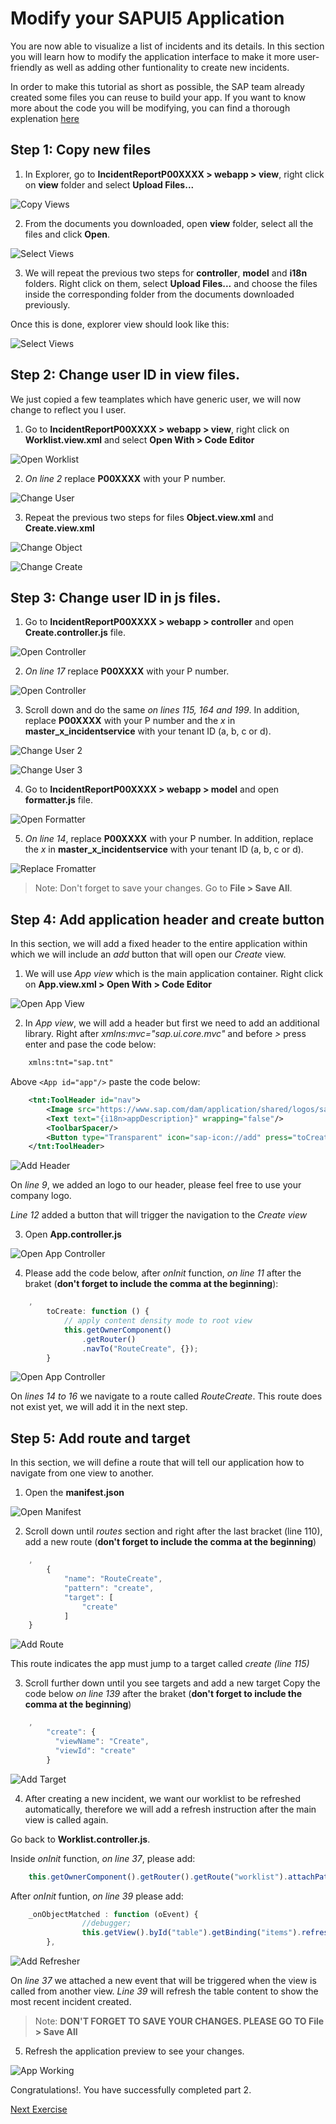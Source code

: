 # Modify your SAPUI5 Application

You are now able to visualize a list of incidents and its details. In this section you will learn how to modify the application interface to make it more user-friendly as well as adding other funtionality to create new incidents.

In order to make this tutorial as short as possible, the SAP team already created some files you can reuse to build your app. If you want to know more about the code you will be modifying, you can find a thorough explenation [here](Code%20explanation%20-%20part%202.md)

## Step 1: Copy new files

1. In Explorer, go to **IncidentReportP00XXXX > webapp > view**, right click on  **view** folder and select **Upload Files...**

![Copy Views](Part2ImagesShort/1.CopyFiles.png)

2. From the documents you downloaded, open **view** folder, select all the files and click **Open**.

![Select Views](Part2ImagesShort/2.selectViews.png)

3. We will repeat the previous two steps for **controller**, **model** and **i18n** folders. Right click on them, select **Upload Files...** and choose the files inside the corresponding folder from the documents downloaded previously.

Once this is done, explorer view should look like this:

![Select Views](Part2ImagesShort/3.ExplorerView.png)

## Step 2: Change user ID in view files.

We just copied a few teamplates which have generic user, we will now change to reflect you I user.

1. Go to **IncidentReportP00XXXX > webapp > view**, right click on **Worklist.view.xml** and select **Open With > Code Editor** 

![Open Worklist](Part2ImagesShort/4.OpenWorklist.png)

2. *On line 2* replace **P00XXXX** with your P number.

![Change User](Part2ImagesShort/5.ChangeUser.png)

3. Repeat the previous two steps for files **Object.view.xml** and **Create.view.xml**

![Change Object](Part2ImagesShort/6.ChangeObject.png)

![Change Create](Part2ImagesShort/7.ChangeCreate.png)

## Step 3: Change user ID in js files.

1. Go to **IncidentReportP00XXXX > webapp > controller** and open **Create.controller.js** file.

![Open Controller](Part2ImagesShort/8.OpenController.png)

2. *On line 17* replace **P00XXXX** with your P number.

![Open Controller](Part2ImagesShort/9.ChangeUser.png)

3. Scroll down and do the same *on lines 115, 164 and 199*. In addition, replace **P00XXXX** with your P number and the *x* in **master_x_incidentservice** with your tenant ID (a, b, c or d).

![Change User 2](Part2ImagesShort/10.ChangeUserCreate2.png)

![Change User 3](Part2ImagesShort/11.ChangeUserCreate3.png)

4. Go to **IncidentReportP00XXXX > webapp > model** and open **formatter.js** file.

![Open Formatter](Part2ImagesShort/12.OpenFormatter.png)

5. *On line 14*, replace **P00XXXX** with your P number. In addition, replace the *x* in **master_x_incidentservice** with your tenant ID (a, b, c or d).

![Replace Fromatter](Part2ImagesShort/13.ReplaceFormatter.png)

> Note: Don't forget to save your changes. Go to **File > Save All**.

## Step 4: Add application header and create button

In this section, we will add a fixed header to the entire application within which we will include an _add_ button that will open our _Create_ view.

1. We will use _App view_ which is the main application container. Right click on **App.view.xml > Open With > Code Editor** 

![Open App View](Part2Images/CreateView/18.OpenAppView.png)

2. In _App view_, we will add a header but first we need to add an additional library. Right after *xmlns:mvc="sap.ui.core.mvc"* and before *>* press enter and pase the code below:

```xml
	xmlns:tnt="sap.tnt"
```
Above ```<App id="app"/>``` paste the code below:

```xml
	<tnt:ToolHeader id="nav">
		<Image src="https://www.sap.com/dam/application/shared/logos/sap-logo-svg.svg.adapt.svg/1493030643828.svg" width="50px"></Image>
		<Text text="{i18n>appDescription}" wrapping="false"/>
		<ToolbarSpacer/>
		<Button type="Transparent" icon="sap-icon://add" press="toCreate"></Button>
	</tnt:ToolHeader>
```
![Add Header](Part2Images/CreateView/19.AddAppHeader.png)

On *line 9*, we added an logo to our header, please feel free to use your company logo. 

*Line 12* added a button that will trigger the navigation to the _Create view_

3. Open **App.controller.js**

![Open App Controller](Part2Images/CreateView/20.OpenAppController.png)

4. Please add the code below, after _onInit_ function, *on line 11* after the braket (**don't forget to include the comma at the beginning**):

```javascript
	,
        toCreate: function () {
			// apply content density mode to root view
			this.getOwnerComponent()
				.getRouter()
				.navTo("RouteCreate", {});
        }
```
![Open App Controller](Part2Images/CreateView/21.AddCreateHandler.png)

On *lines 14 to 16* we navigate to a route called _RouteCreate_. This route does not exist yet, we will add it in the next step.

## Step 5: Add route and target

In this section, we will define a route that will tell our application how to navigate from one view to another.

1. Open the **manifest.json**

![Open Manifest](Part2Images/CreateView/21.1.OpenManifest.png)

2. Scroll down until _routes_ section and right after the last bracket (line 110), add a new route (**don't forget to include the comma at the beginning**)

```javascript	
	,
        {
			"name": "RouteCreate",
			"pattern": "create",
			"target": [
				"create"
			]
	}
```
![Add Route](Part2Images/CreateView/22.AddRoute.png)

This route indicates the app must jump to a target called _create (line 115)_

3. Scroll further down until you see targets and add a new target Copy the code below *on line 139* after the braket (**don't forget to include the comma at the beginning**)

```javascript
	,
        "create": {
          "viewName": "Create",
          "viewId": "create"
        }
```
![Add Target](Part2Images/CreateView/23.AddTarget.png)

4. After creating a new incident, we want our worklist to be refreshed automatically, therefore we will add a refresh instruction after the main view is called again.

Go back to **Worklist.controller.js**.

Inside _onInit_ function, *on line 37*, please add:

```javascript
	this.getOwnerComponent().getRouter().getRoute("worklist").attachPatternMatched(this._onObjectMatched, this);
```
After _onInit_ funtion, *on line 39* please add:

```javascript
	_onObjectMatched : function (oEvent) {
                //debugger;
                this.getView().byId("table").getBinding("items").refresh();
        },
```
![Add Refresher](Part2Images/CreateView/24.AddRefreshWorklist.png)

On *line 37* we attached a new event that will be triggered when the view is called from another view. *Line 39* will refresh the table content to show the most recent incident created.

> Note: **DON'T FORGET TO SAVE YOUR CHANGES. PLEASE GO TO File > Save All**

5. Refresh the application preview to see your changes.

![App Working](Part2Images/CreateView/25.1.AppWorking.gif)

Congratulations!. You have successfully completed part 2.

[Next Exercise](Part%203%20-%20Add%20a%20chatbot%20to%20your%20SAPUI5%20app.md)
